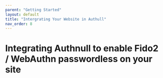 ```yaml
---
parent: "Getting Started"
layout: default
title: "Intergrating Your Website in Authull"
nav_order: 8
---
```

# Integrating Authnull to enable Fido2 / WebAuthn passwordless on your site